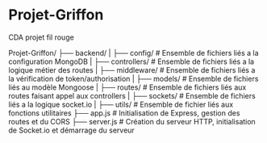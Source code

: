 # Projet-Griffon
CDA projet fil rouge

Projet-Griffon/
├── backend/
|   ├── config/ # Ensemble de fichiers liés a la configuration MongoDB
|   ├── controllers/ # Ensemble de fichiers liés a la logique métier des routes
|   ├── middleware/ # Ensemble de fichiers liés a la vérification de token/authorisation
|   ├── models/ # Ensemble de fichiers liés au modèle Mongoose
|   ├── routes/ # Ensemble de fichiers liés aux routes faisant appel aux controllers
|   ├── sockets/ # Ensemble de fichiers liés a la logique socket.io
|   ├── utils/ # Ensemble de fichier liés aux fonctions utilitaires
├── app.js # Initialisation de Express, gestion des routes et du CORS
├── server.js # Création du serveur HTTP, initialisation de Socket.io et démarrage du serveur